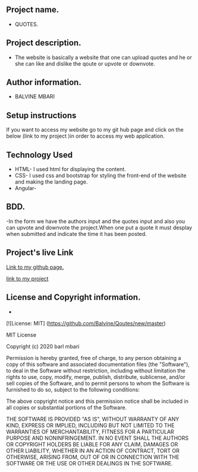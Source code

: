 ## Project name.
- QUOTES.
## Project description.
- The website is basically a website that one can upload quotes and he or she can like and dislike the qoute or upvote or downvote.
## Author information.
 - BALVINE MBARI
## Setup instructions 
 
If you want to access my website go to my git hub page and click on the  below (link  to my project )in order to access my web application.
## Technology Used
 - HTML- I used html for displaying the content.
 - CSS- I used css and bootstrap for styling the front-end of the website and making the landing page.
 - Angular-

## BDD.
 -In the form we have the authors input and the quotes input and also you can upvote and downvote the project.When one put a quote it must desplay when submitted and indicate the time it has been posted.

## Project's live Link

 [Link to my github page. ](https://github.com/Balvine/Qoutes)

[link to my project](http://balvine.github.io/Quotes/)

## License and Copyright information.
 -
 [![License: MIT] (https://github.com/Balvine/Qoutes/new/master)


 MIT License

Copyright (c) 2020 barl mbari

Permission is hereby granted, free of charge, to any person obtaining a copy
of this software and associated documentation files (the "Software"), to deal
in the Software without restriction, including without limitation the rights
to use, copy, modify, merge, publish, distribute, sublicense, and/or sell
copies of the Software, and to permit persons to whom the Software is
furnished to do so, subject to the following conditions:

The above copyright notice and this permission notice shall be included in all
copies or substantial portions of the Software.

THE SOFTWARE IS PROVIDED "AS IS", WITHOUT WARRANTY OF ANY KIND, EXPRESS OR
IMPLIED, INCLUDING BUT NOT LIMITED TO THE WARRANTIES OF MERCHANTABILITY,
FITNESS FOR A PARTICULAR PURPOSE AND NONINFRINGEMENT. IN NO EVENT SHALL THE
AUTHORS OR COPYRIGHT HOLDERS BE LIABLE FOR ANY CLAIM, DAMAGES OR OTHER
LIABILITY, WHETHER IN AN ACTION OF CONTRACT, TORT OR OTHERWISE, ARISING FROM,
OUT OF OR IN CONNECTION WITH THE SOFTWARE OR THE USE OR OTHER DEALINGS IN THE
SOFTWARE.
